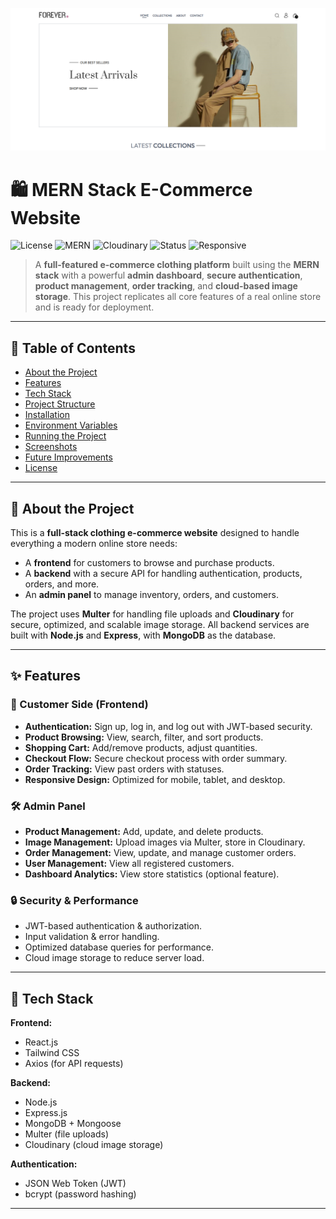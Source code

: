 ![Alt text](/front-end/src/assets/ssm121.png)
# 🛍️ MERN Stack E-Commerce Website

![License](https://img.shields.io/badge/license-MIT-blue.svg)
![MERN](https://img.shields.io/badge/MERN-Stack-green.svg)
![Cloudinary](https://img.shields.io/badge/Cloudinary-Image%20Storage-blue.svg)
![Status](https://img.shields.io/badge/Status-Development-blue)
![Responsive](https://img.shields.io/badge/Responsive-Design-brightgreen.svg)

> A **full-featured e-commerce clothing platform** built using the **MERN stack** with a powerful **admin dashboard**, **secure authentication**, **product management**, **order tracking**, and **cloud-based image storage**.
> This project replicates all core features of a real online store and is ready for deployment.

---

## 📖 Table of Contents

* [About the Project](#-about-the-project)
* [Features](#-features)
* [Tech Stack](#-tech-stack)
* [Project Structure](#-project-structure)
* [Installation](#-installation)
* [Environment Variables](#-environment-variables)
* [Running the Project](#-running-the-project)
* [Screenshots](#-screenshots)
* [Future Improvements](#-future-improvements)
* [License](#-license)

---

## 📌 About the Project

This is a **full-stack clothing e-commerce website** designed to handle everything a modern online store needs:

* A **frontend** for customers to browse and purchase products.
* A **backend** with a secure API for handling authentication, products, orders, and more.
* An **admin panel** to manage inventory, orders, and customers.

The project uses **Multer** for handling file uploads and **Cloudinary** for secure, optimized, and scalable image storage. All backend services are built with **Node.js** and **Express**, with **MongoDB** as the database.

---

## ✨ Features

### 🛒 Customer Side (Frontend)

* **Authentication:** Sign up, log in, and log out with JWT-based security.
* **Product Browsing:** View, search, filter, and sort products.
* **Shopping Cart:** Add/remove products, adjust quantities.
* **Checkout Flow:** Secure checkout process with order summary.
* **Order Tracking:** View past orders with statuses.
* **Responsive Design:** Optimized for mobile, tablet, and desktop.

### 🛠 Admin Panel

* **Product Management:** Add, update, and delete products.
* **Image Management:** Upload images via Multer, store in Cloudinary.
* **Order Management:** View, update, and manage customer orders.
* **User Management:** View all registered customers.
* **Dashboard Analytics:** View store statistics (optional feature).

### 🔒 Security & Performance

* JWT-based authentication & authorization.
* Input validation & error handling.
* Optimized database queries for performance.
* Cloud image storage to reduce server load.

---

## 🧰 Tech Stack

**Frontend:**
* React.js
* Tailwind CSS 
* Axios (for API requests)

**Backend:**
* Node.js
* Express.js
* MongoDB + Mongoose
* Multer (file uploads)
* Cloudinary (cloud image storage)

**Authentication:**
* JSON Web Token (JWT)
* bcrypt (password hashing)

---


